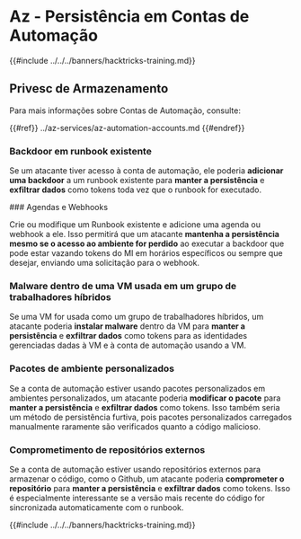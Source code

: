 # Az - Persistência em Contas de Automação

{{#include ../../../banners/hacktricks-training.md}}

## Privesc de Armazenamento

Para mais informações sobre Contas de Automação, consulte:

{{#ref}}
../az-services/az-automation-accounts.md
{{#endref}}

### Backdoor em runbook existente

Se um atacante tiver acesso à conta de automação, ele poderia **adicionar uma backdoor** a um runbook existente para **manter a persistência** e **exfiltrar dados** como tokens toda vez que o runbook for executado.

### Agendas e Webhooks

Crie ou modifique um Runbook existente e adicione uma agenda ou webhook a ele. Isso permitirá que um atacante **mantenha a persistência mesmo se o acesso ao ambiente for perdido** ao executar a backdoor que pode estar vazando tokens do MI em horários específicos ou sempre que desejar, enviando uma solicitação para o webhook.

### Malware dentro de uma VM usada em um grupo de trabalhadores híbridos

Se uma VM for usada como um grupo de trabalhadores híbridos, um atacante poderia **instalar malware** dentro da VM para **manter a persistência** e **exfiltrar dados** como tokens para as identidades gerenciadas dadas à VM e à conta de automação usando a VM.

### Pacotes de ambiente personalizados

Se a conta de automação estiver usando pacotes personalizados em ambientes personalizados, um atacante poderia **modificar o pacote** para **manter a persistência** e **exfiltrar dados** como tokens. Isso também seria um método de persistência furtiva, pois pacotes personalizados carregados manualmente raramente são verificados quanto a código malicioso.

### Comprometimento de repositórios externos

Se a conta de automação estiver usando repositórios externos para armazenar o código, como o Github, um atacante poderia **comprometer o repositório** para **manter a persistência** e **exfiltrar dados** como tokens. Isso é especialmente interessante se a versão mais recente do código for sincronizada automaticamente com o runbook.

{{#include ../../../banners/hacktricks-training.md}}

